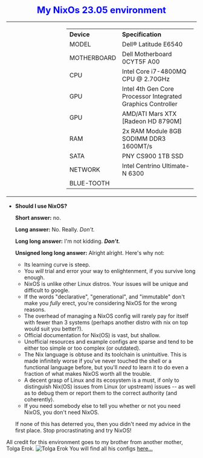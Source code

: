 <div align="center">
  <h1 style="font-size: 24px; color: blue;">My NixOs 23.05 environment</h1>
</div>
<table style="border-collapse: collapse; width: 100%;">
  <tr>
    <td style="border: none; width: 30%;" valign="top">
      <div align="center">
    <td style="border: none; width: 70%;">
      <table>
        <tr>
          <th align="left">Device</th>
          <th align="left">Specification</th>
        </tr>
        <tr>
          <td>MODEL</td>
          <td>Dell® Latitude E6540 </td>
        </tr>
        <tr>
          <td>MOTHERBOARD</td>
          <td>Dell Motherboard 0CYT5F A00 </td>
        </tr>
         <tr>
          <td>CPU</td>
          <td>Intel Core i7-4800MQ CPU @ 2.70GHz</td>
        </tr>
        <tr>
          <td>GPU</td>
          <td>Intel 4th Gen Core Processor Integrated Graphics Controller </td>
        </tr>
        <tr>
          <td>GPU</td>
          <td>AMD/ATI Mars XTX [Radeon HD 8790M] </td>
        </tr>
          <td>RAM</td>
          <td> 2x RAM Module 8GB SODIMM DDR3 1600MT/s  </td>
        </tr>
        <tr>
          <td>SATA</td>
          <td> PNY CS900 1TB SSD   </td>
        </tr>
        <tr>
          <td>NETWORK</td>
          <td>Intel  	Centrino Ultimate-N 6300   </td>
        </tr>
        <tr>
         <tr>
          <td>BLUE-TOOTH</td>
          <td>    </td>
        </tr>
      </table>
  </tr>
</table>

+ **Should I use NixOS?**

  **Short answer:** no.

  **Long answer:** No.  Really.  _Don't._

  **Long long answer:** I'm not kidding. **_Don't._**

  **Unsigned long long answer:** Alright alright. Here's why not:

  - Its learning curve is steep.
  - You _will_ trial and error your way to enlightenment, if you survive long enough.
  - NixOS is unlike other Linux distros. Your issues will be unique and difficult to google.
  - If the words "declarative", "generational", and "immutable" don't make you  _fully_ erect, you're considering NixOS for the wrong reasons.
  - The overhead of managing a NixOS config will rarely pay for itself with  fewer than 3 systems (perhaps another distro with nix on top would suit you better?).
  - Official documentation for Nix(OS) is vast, but shallow.
  - Unofficial resources and example configs are sparse and tend to be either too simple or too complex (or outdated).
  - The Nix language is obtuse and its toolchain is unintuitive. This is made infinitely worse if you've never touched the shell or a functional language before, but you'll _need_ to learn it to do even a fraction of what makes NixOS worth all the trouble.
  - A decent grasp of Linux and its ecosystem is a must, if only to distinguish Nix(OS) issues from Linux (or upstream) issues -- as well as to debug them or report them to the correct authority (and coherently).
  - If you need somebody else to tell you whether or not you need NixOS, you don't need NixOS.

  If none of this has deterred you, then you didn't need my advice in the first place. Stop procrastinating and try NixOS!

[comment]: # ( from https://github.com/hlissner/dotfiles/blob/master/README.md#frequently-asked-questions)

All credit for this environment goes to my brother from another mother, Tolga Erok.
![Tolga Erok](https://github.com/wvpianoman/pics/blob/main/tole.jpg)
You will find all his configs [here...](https://github.com/tolgaerok/nixos-kde)
